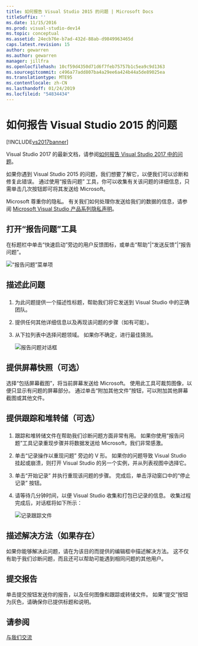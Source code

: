 ```yaml
---
title: 如何报告 Visual Studio 2015 的问题 | Microsoft Docs
titleSuffix: ''
ms.date: 11/15/2016
ms.prod: visual-studio-dev14
ms.topic: conceptual
ms.assetid: 24ecb76e-b7ad-432d-88ab-d9849963465d
caps.latest.revision: 15
author: gewarren
ms.author: gewarren
manager: jillfra
ms.openlocfilehash: 10cf59d4350d71d6f7feb75757b1c5ea9c9d1363
ms.sourcegitcommit: c496a77add807ba4a29ee6a424b44a5de89025ea
ms.translationtype: MTE95
ms.contentlocale: zh-CN
ms.lasthandoff: 01/24/2019
ms.locfileid: "54834434"
---
```

# <a name="how-to-report-a-problem-with-visual-studio-2015"></a>如何报告 Visual Studio 2015 的问题
[!INCLUDE[vs2017banner](../includes/vs2017banner.md)]

Visual Studio 2017 的最新文档，请参阅[如何报告 Visual Studio 2017 中的问题](/visualstudio/ide/how-to-report-a-problem-with-visual-studio-2017)。

如果你遇到 Visual Studio 2015 的问题，我们想要了解它，以便我们可以诊断和修复此错误。  通过使用“报告问题”  工具，你可以收集有关该问题的详细信息，只需单击几次按钮即可将其发送给 Microsoft。

 Microsoft 尊重你的隐私。 有关我们如何处理你发送给我们的数据的信息，请参阅 [Microsoft Visual Studio 产品系列隐私声明](https://www.visualstudio.com/dn948229)。

## <a name="open-the-report-a-problem-tool"></a>打开“报告问题”工具
 在标题栏中单击“快速启动”旁边的用户反馈图标，或单击“帮助”|“发送反馈”|“报告问题”。

 ![“报告问题”菜单项](../ide/media/report-a-problem-menu-item.png "“报告问题”菜单项")

## <a name="describe-the-problem"></a>描述此问题

###  <a name="describe_the_problem"></a>

1. 为此问题提供一个描述性标题，帮助我们将它发送到 Visual Studio 中的正确团队。

2. 提供任何其他详细信息以及再现该问题的步骤（如有可能）。

3. 从下拉列表中选择问题领域。 如果你不确定，进行最佳猜测。

   ![报告问题对话框](../ide/media/report-a-problem-dialog.png "报告问题对话框")

## <a name="provide-a-screenshot-optional"></a>提供屏幕快照（可选）
 选择“包括屏幕截图”，将当前屏幕发送给 Microsoft。 使用此工具可裁剪图像，以便只显示有问题的屏幕部分。 通过单击“附加其他文件”按钮，可以附加其他屏幕截图或其他文件。

## <a name="provide-a-trace-and-heap-dump-optional"></a>提供跟踪和堆转储（可选）

###  <a name="provide_a_trace_and_heap_dump"></a>

1.  跟踪和堆转储文件在帮助我们诊断问题方面非常有用。   如果你使用“报告问题”工具记录重现步骤并将数据发送给 Microsoft，我们非常感激。

2.  单击“记录操作以重现问题” 旁边的 V 形。 如果你的问题导致 Visual Studio 挂起或崩溃，则打开 Visual Studio 的另一个实例，并从列表视图中选择它。

3.  单击“开始记录”  并执行重现该问题的步骤。 完成后，单击浮动窗口中的“停止记录”  按钮。

4.  请等待几分钟时间，以便 Visual Studio 收集和打包已记录的信息。 收集过程完成后，对话框将如下所示：

     ![记录跟踪文件](../ide/media/record-a-trace-file.png "记录跟踪文件")

## <a name="describe-the-workaround-if-there-is-one"></a>描述解决方法（如果存在）
 如果你能够解决此问题，请在为该目的而提供的编辑框中描述解决方法。 这不仅有助于我们诊断问题，而且还可以帮助可能遇到相同问题的其他用户。

## <a name="submit-the-report"></a>提交报告
 单击提交按钮发送你的报告，以及任何图像和跟踪或转储文件。 如果“提交”按钮为灰色，请确保你已提供标题和说明。

## <a name="see-also"></a>请参阅
 [与我们交流](../ide/talk-to-us.md)
